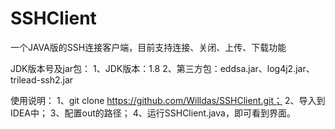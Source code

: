 # SSHClient
一个JAVA版的SSH连接客户端，目前支持连接、关闭、上传、下载功能

JDK版本号及jar包：
1、JDK版本：1.8
2、第三方包：eddsa.jar、log4j2.jar、trilead-ssh2.jar



使用说明：
1、git clone https://github.com/Willdas/SSHClient.git；
2、导入到IDEA中；
3、配置out的路径；
4、运行SSHClient.java，即可看到界面。


